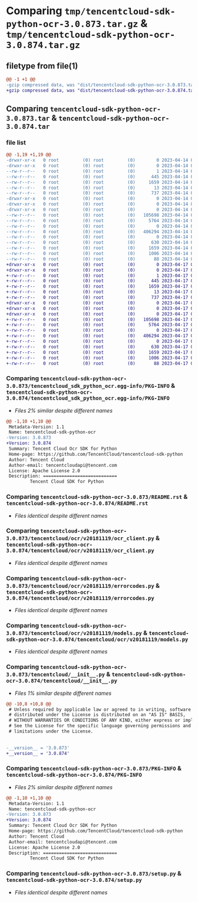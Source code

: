 # Comparing `tmp/tencentcloud-sdk-python-ocr-3.0.873.tar.gz` & `tmp/tencentcloud-sdk-python-ocr-3.0.874.tar.gz`

## filetype from file(1)

```diff
@@ -1 +1 @@
-gzip compressed data, was "dist/tencentcloud-sdk-python-ocr-3.0.873.tar", last modified: Fri Apr 14 00:49:01 2023, max compression
+gzip compressed data, was "dist/tencentcloud-sdk-python-ocr-3.0.874.tar", last modified: Mon Apr 17 00:36:03 2023, max compression
```

## Comparing `tencentcloud-sdk-python-ocr-3.0.873.tar` & `tencentcloud-sdk-python-ocr-3.0.874.tar`

### file list

```diff
@@ -1,19 +1,19 @@
-drwxr-xr-x   0 root         (0) root         (0)        0 2023-04-14 00:49:01.000000 tencentcloud-sdk-python-ocr-3.0.873/
-drwxr-xr-x   0 root         (0) root         (0)        0 2023-04-14 00:49:01.000000 tencentcloud-sdk-python-ocr-3.0.873/tencentcloud_sdk_python_ocr.egg-info/
--rw-r--r--   0 root         (0) root         (0)        1 2023-04-14 00:49:01.000000 tencentcloud-sdk-python-ocr-3.0.873/tencentcloud_sdk_python_ocr.egg-info/dependency_links.txt
--rw-r--r--   0 root         (0) root         (0)      445 2023-04-14 00:49:01.000000 tencentcloud-sdk-python-ocr-3.0.873/tencentcloud_sdk_python_ocr.egg-info/SOURCES.txt
--rw-r--r--   0 root         (0) root         (0)     1659 2023-04-14 00:49:01.000000 tencentcloud-sdk-python-ocr-3.0.873/tencentcloud_sdk_python_ocr.egg-info/PKG-INFO
--rw-r--r--   0 root         (0) root         (0)       13 2023-04-14 00:49:01.000000 tencentcloud-sdk-python-ocr-3.0.873/tencentcloud_sdk_python_ocr.egg-info/top_level.txt
--rw-r--r--   0 root         (0) root         (0)      737 2023-04-14 00:49:01.000000 tencentcloud-sdk-python-ocr-3.0.873/README.rst
-drwxr-xr-x   0 root         (0) root         (0)        0 2023-04-14 00:49:01.000000 tencentcloud-sdk-python-ocr-3.0.873/tencentcloud/
-drwxr-xr-x   0 root         (0) root         (0)        0 2023-04-14 00:49:01.000000 tencentcloud-sdk-python-ocr-3.0.873/tencentcloud/ocr/
-drwxr-xr-x   0 root         (0) root         (0)        0 2023-04-14 00:49:01.000000 tencentcloud-sdk-python-ocr-3.0.873/tencentcloud/ocr/v20181119/
--rw-r--r--   0 root         (0) root         (0)   105698 2023-04-14 00:49:01.000000 tencentcloud-sdk-python-ocr-3.0.873/tencentcloud/ocr/v20181119/ocr_client.py
--rw-r--r--   0 root         (0) root         (0)     5764 2023-04-14 00:49:01.000000 tencentcloud-sdk-python-ocr-3.0.873/tencentcloud/ocr/v20181119/errorcodes.py
--rw-r--r--   0 root         (0) root         (0)        0 2023-04-14 00:49:01.000000 tencentcloud-sdk-python-ocr-3.0.873/tencentcloud/ocr/v20181119/__init__.py
--rw-r--r--   0 root         (0) root         (0)   406294 2023-04-14 00:49:01.000000 tencentcloud-sdk-python-ocr-3.0.873/tencentcloud/ocr/v20181119/models.py
--rw-r--r--   0 root         (0) root         (0)        0 2023-04-14 00:49:01.000000 tencentcloud-sdk-python-ocr-3.0.873/tencentcloud/ocr/__init__.py
--rw-r--r--   0 root         (0) root         (0)      630 2023-04-14 00:49:01.000000 tencentcloud-sdk-python-ocr-3.0.873/tencentcloud/__init__.py
--rw-r--r--   0 root         (0) root         (0)     1659 2023-04-14 00:49:01.000000 tencentcloud-sdk-python-ocr-3.0.873/PKG-INFO
--rw-r--r--   0 root         (0) root         (0)     1006 2023-04-14 00:49:01.000000 tencentcloud-sdk-python-ocr-3.0.873/setup.py
--rw-r--r--   0 root         (0) root         (0)       88 2023-04-14 00:49:01.000000 tencentcloud-sdk-python-ocr-3.0.873/setup.cfg
+drwxr-xr-x   0 root         (0) root         (0)        0 2023-04-17 00:36:03.000000 tencentcloud-sdk-python-ocr-3.0.874/
+drwxr-xr-x   0 root         (0) root         (0)        0 2023-04-17 00:36:03.000000 tencentcloud-sdk-python-ocr-3.0.874/tencentcloud_sdk_python_ocr.egg-info/
+-rw-r--r--   0 root         (0) root         (0)        1 2023-04-17 00:36:03.000000 tencentcloud-sdk-python-ocr-3.0.874/tencentcloud_sdk_python_ocr.egg-info/dependency_links.txt
+-rw-r--r--   0 root         (0) root         (0)      445 2023-04-17 00:36:03.000000 tencentcloud-sdk-python-ocr-3.0.874/tencentcloud_sdk_python_ocr.egg-info/SOURCES.txt
+-rw-r--r--   0 root         (0) root         (0)     1659 2023-04-17 00:36:03.000000 tencentcloud-sdk-python-ocr-3.0.874/tencentcloud_sdk_python_ocr.egg-info/PKG-INFO
+-rw-r--r--   0 root         (0) root         (0)       13 2023-04-17 00:36:03.000000 tencentcloud-sdk-python-ocr-3.0.874/tencentcloud_sdk_python_ocr.egg-info/top_level.txt
+-rw-r--r--   0 root         (0) root         (0)      737 2023-04-17 00:36:03.000000 tencentcloud-sdk-python-ocr-3.0.874/README.rst
+drwxr-xr-x   0 root         (0) root         (0)        0 2023-04-17 00:36:03.000000 tencentcloud-sdk-python-ocr-3.0.874/tencentcloud/
+drwxr-xr-x   0 root         (0) root         (0)        0 2023-04-17 00:36:03.000000 tencentcloud-sdk-python-ocr-3.0.874/tencentcloud/ocr/
+drwxr-xr-x   0 root         (0) root         (0)        0 2023-04-17 00:36:03.000000 tencentcloud-sdk-python-ocr-3.0.874/tencentcloud/ocr/v20181119/
+-rw-r--r--   0 root         (0) root         (0)   105698 2023-04-17 00:36:03.000000 tencentcloud-sdk-python-ocr-3.0.874/tencentcloud/ocr/v20181119/ocr_client.py
+-rw-r--r--   0 root         (0) root         (0)     5764 2023-04-17 00:36:03.000000 tencentcloud-sdk-python-ocr-3.0.874/tencentcloud/ocr/v20181119/errorcodes.py
+-rw-r--r--   0 root         (0) root         (0)        0 2023-04-17 00:36:03.000000 tencentcloud-sdk-python-ocr-3.0.874/tencentcloud/ocr/v20181119/__init__.py
+-rw-r--r--   0 root         (0) root         (0)   406294 2023-04-17 00:36:03.000000 tencentcloud-sdk-python-ocr-3.0.874/tencentcloud/ocr/v20181119/models.py
+-rw-r--r--   0 root         (0) root         (0)        0 2023-04-17 00:36:03.000000 tencentcloud-sdk-python-ocr-3.0.874/tencentcloud/ocr/__init__.py
+-rw-r--r--   0 root         (0) root         (0)      630 2023-04-17 00:36:03.000000 tencentcloud-sdk-python-ocr-3.0.874/tencentcloud/__init__.py
+-rw-r--r--   0 root         (0) root         (0)     1659 2023-04-17 00:36:03.000000 tencentcloud-sdk-python-ocr-3.0.874/PKG-INFO
+-rw-r--r--   0 root         (0) root         (0)     1006 2023-04-17 00:36:03.000000 tencentcloud-sdk-python-ocr-3.0.874/setup.py
+-rw-r--r--   0 root         (0) root         (0)       88 2023-04-17 00:36:03.000000 tencentcloud-sdk-python-ocr-3.0.874/setup.cfg
```

### Comparing `tencentcloud-sdk-python-ocr-3.0.873/tencentcloud_sdk_python_ocr.egg-info/PKG-INFO` & `tencentcloud-sdk-python-ocr-3.0.874/tencentcloud_sdk_python_ocr.egg-info/PKG-INFO`

 * *Files 2% similar despite different names*

```diff
@@ -1,10 +1,10 @@
 Metadata-Version: 1.1
 Name: tencentcloud-sdk-python-ocr
-Version: 3.0.873
+Version: 3.0.874
 Summary: Tencent Cloud Ocr SDK for Python
 Home-page: https://github.com/TencentCloud/tencentcloud-sdk-python
 Author: Tencent Cloud
 Author-email: tencentcloudapi@tencent.com
 License: Apache License 2.0
 Description: ============================
         Tencent Cloud SDK for Python
```

### Comparing `tencentcloud-sdk-python-ocr-3.0.873/README.rst` & `tencentcloud-sdk-python-ocr-3.0.874/README.rst`

 * *Files identical despite different names*

### Comparing `tencentcloud-sdk-python-ocr-3.0.873/tencentcloud/ocr/v20181119/ocr_client.py` & `tencentcloud-sdk-python-ocr-3.0.874/tencentcloud/ocr/v20181119/ocr_client.py`

 * *Files identical despite different names*

### Comparing `tencentcloud-sdk-python-ocr-3.0.873/tencentcloud/ocr/v20181119/errorcodes.py` & `tencentcloud-sdk-python-ocr-3.0.874/tencentcloud/ocr/v20181119/errorcodes.py`

 * *Files identical despite different names*

### Comparing `tencentcloud-sdk-python-ocr-3.0.873/tencentcloud/ocr/v20181119/models.py` & `tencentcloud-sdk-python-ocr-3.0.874/tencentcloud/ocr/v20181119/models.py`

 * *Files identical despite different names*

### Comparing `tencentcloud-sdk-python-ocr-3.0.873/tencentcloud/__init__.py` & `tencentcloud-sdk-python-ocr-3.0.874/tencentcloud/__init__.py`

 * *Files 1% similar despite different names*

```diff
@@ -10,8 +10,8 @@
 # Unless required by applicable law or agreed to in writing, software
 # distributed under the License is distributed on an "AS IS" BASIS,
 # WITHOUT WARRANTIES OR CONDITIONS OF ANY KIND, either express or implied.
 # See the License for the specific language governing permissions and
 # limitations under the License.
 
 
-__version__ = '3.0.873'
+__version__ = '3.0.874'
```

### Comparing `tencentcloud-sdk-python-ocr-3.0.873/PKG-INFO` & `tencentcloud-sdk-python-ocr-3.0.874/PKG-INFO`

 * *Files 2% similar despite different names*

```diff
@@ -1,10 +1,10 @@
 Metadata-Version: 1.1
 Name: tencentcloud-sdk-python-ocr
-Version: 3.0.873
+Version: 3.0.874
 Summary: Tencent Cloud Ocr SDK for Python
 Home-page: https://github.com/TencentCloud/tencentcloud-sdk-python
 Author: Tencent Cloud
 Author-email: tencentcloudapi@tencent.com
 License: Apache License 2.0
 Description: ============================
         Tencent Cloud SDK for Python
```

### Comparing `tencentcloud-sdk-python-ocr-3.0.873/setup.py` & `tencentcloud-sdk-python-ocr-3.0.874/setup.py`

 * *Files identical despite different names*


